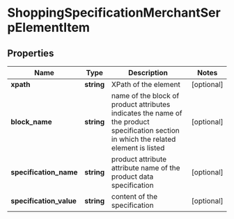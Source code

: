 # ShoppingSpecificationMerchantSerpElementItem

## Properties

| Name | Type | Description | Notes |
|------------ | ------------- | ------------- | -------------|
**xpath** | **string** | XPath of the element |[optional]|
**block_name** | **string** | name of the block of product attributes<br>indicates the name of the product specification section in which the related element is listed |[optional]|
**specification_name** | **string** | product attribute<br>attribute name of the product data specification |[optional]|
**specification_value** | **string** | content of the specification |[optional]|